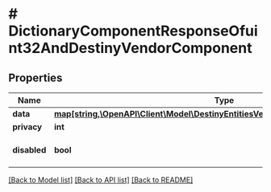 # # DictionaryComponentResponseOfuint32AndDestinyVendorComponent

## Properties

Name | Type | Description | Notes
------------ | ------------- | ------------- | -------------
**data** | [**map[string,\OpenAPI\Client\Model\DestinyEntitiesVendorsDestinyVendorComponent]**](DestinyEntitiesVendorsDestinyVendorComponent.md) |  | [optional]
**privacy** | **int** |  | [optional]
**disabled** | **bool** | If true, this component is disabled. | [optional]

[[Back to Model list]](../../README.md#models) [[Back to API list]](../../README.md#endpoints) [[Back to README]](../../README.md)
